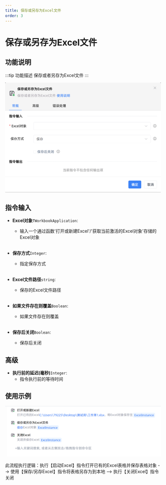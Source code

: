 ```yaml
---
title: 保存或另存为Excel文件
order: 3
---
```


# 保存或另存为Excel文件

## 功能说明

:::tip 功能描述
保存或者另存为Excel文件
:::

![保存或另存为Excel文件](../../../assets/保存或另存为Excel文件_command.png)

## 指令输入

- **Excel对象**`TWorkbookApplication`: 
    - 输入一个通过函数'打开或新建Excel'/'获取当前激活的Excel对象'存储的Excel对象

    <br>

- **保存方式**`Integer`: 
    - 指定保存方式

    <br>

- **Excel文件路径**`string`: 
    - 保存的Excel文件路径

    <br>

- **如果文件存在则覆盖**`Boolean`: 
    - 如果文件存在则覆盖

    <br>

- **保存后关闭**`Boolean`: 
    - 保存后关闭
  
## 高级

- **执行前的延迟(毫秒)**`Integer`: 
    - 指令执行前的等待时间


## 使用示例

![alt text](<assets/Save or Save As Excel/image.png>)

此流程执行逻辑：执行【启动Excel】指令打开已有的Excel表格并保存表格对象 --> 使用【保存/另存Excel】指令将表格另存为到本地 --> 执行【关闭Excel】指令关闭


